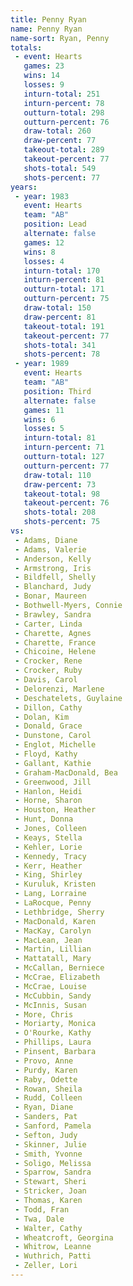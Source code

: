 ```yaml
---
title: Penny Ryan
name: Penny Ryan
name-sort: Ryan, Penny
totals:
 - event: Hearts
   games: 23
   wins: 14
   losses: 9
   inturn-total: 251
   inturn-percent: 78
   outturn-total: 298
   outturn-percent: 76
   draw-total: 260
   draw-percent: 77
   takeout-total: 289
   takeout-percent: 77
   shots-total: 549
   shots-percent: 77
years:
 - year: 1983
   event: Hearts
   team: "AB"
   position: Lead
   alternate: false
   games: 12
   wins: 8
   losses: 4
   inturn-total: 170
   inturn-percent: 81
   outturn-total: 171
   outturn-percent: 75
   draw-total: 150
   draw-percent: 81
   takeout-total: 191
   takeout-percent: 77
   shots-total: 341
   shots-percent: 78
 - year: 1989
   event: Hearts
   team: "AB"
   position: Third
   alternate: false
   games: 11
   wins: 6
   losses: 5
   inturn-total: 81
   inturn-percent: 71
   outturn-total: 127
   outturn-percent: 77
   draw-total: 110
   draw-percent: 73
   takeout-total: 98
   takeout-percent: 76
   shots-total: 208
   shots-percent: 75
vs:
 - Adams, Diane
 - Adams, Valerie
 - Anderson, Kelly
 - Armstrong, Iris
 - Bildfell, Shelly
 - Blanchard, Judy
 - Bonar, Maureen
 - Bothwell-Myers, Connie
 - Brawley, Sandra
 - Carter, Linda
 - Charette, Agnes
 - Charette, France
 - Chicoine, Helene
 - Crocker, Rene
 - Crocker, Ruby
 - Davis, Carol
 - Delorenzi, Marlene
 - Deschatelets, Guylaine
 - Dillon, Cathy
 - Dolan, Kim
 - Donald, Grace
 - Dunstone, Carol
 - Englot, Michelle
 - Floyd, Kathy
 - Gallant, Kathie
 - Graham-MacDonald, Bea
 - Greenwood, Jill
 - Hanlon, Heidi
 - Horne, Sharon
 - Houston, Heather
 - Hunt, Donna
 - Jones, Colleen
 - Keays, Stella
 - Kehler, Lorie
 - Kennedy, Tracy
 - Kerr, Heather
 - King, Shirley
 - Kuruluk, Kristen
 - Lang, Lorraine
 - LaRocque, Penny
 - Lethbridge, Sherry
 - MacDonald, Karen
 - MacKay, Carolyn
 - MacLean, Jean
 - Martin, Lillian
 - Mattatall, Mary
 - McCallan, Berniece
 - McCrae, Elizabeth
 - McCrae, Louise
 - McCubbin, Sandy
 - McInnis, Susan
 - More, Chris
 - Moriarty, Monica
 - O'Rourke, Kathy
 - Phillips, Laura
 - Pinsent, Barbara
 - Provo, Anne
 - Purdy, Karen
 - Raby, Odette
 - Rowan, Sheila
 - Rudd, Colleen
 - Ryan, Diane
 - Sanders, Pat
 - Sanford, Pamela
 - Sefton, Judy
 - Skinner, Julie
 - Smith, Yvonne
 - Soligo, Melissa
 - Sparrow, Sandra
 - Stewart, Sheri
 - Stricker, Joan
 - Thomas, Karen
 - Todd, Fran
 - Twa, Dale
 - Walter, Cathy
 - Wheatcroft, Georgina
 - Whitrow, Leanne
 - Wuthrich, Patti
 - Zeller, Lori
---
```

